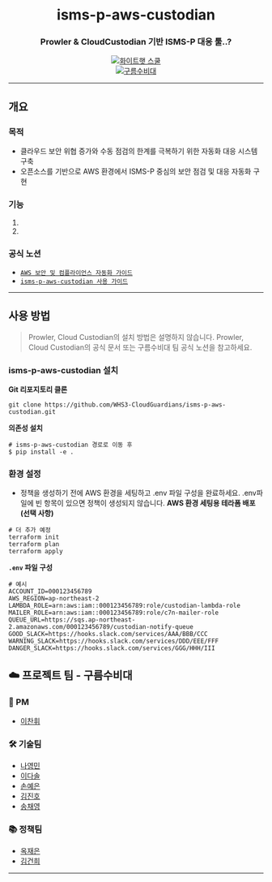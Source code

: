 <div align="center">

# isms-p-aws-custodian 
### Prowler & CloudCustodian 기반 ISMS-P 대응 툴..?

[![화이트햇 스쿨](https://img.shields.io/badge/화이트햇_스쿨_3기-blueviolet?style=flat)]()  
[![구름수비대](https://img.shields.io/badge/구름수비대-팀-blue?style=flat&logo=cloud)]()

</div>

---

## 개요

### 목적
- 클라우드 보안 위협 증가와 수동 점검의 한계를 극복하기 위한 자동화 대응 시스템 구축
- 오픈소스를 기반으로 AWS 환경에서 ISMS-P 중심의 보안 점검 및 대응 자동화 구현

### 기능
1. 
2. 

### 공식 노션
- [`AWS 보안 및 컴플라이언스 자동화 가이드`]([https://github.com/WHS3-CloudGuardians/Cloud-infra/tree/main/terraform](https://www.notion.so/AWS-23fc86faa56f80ce9865ffe805df09e8?source=copy_link))
- [`isms-p-aws-custodian 사용 가이드`]([https://github.com/WHS3-CloudGuardians/Cloud-infra/tree/main/terraform](https://www.notion.so/isms-p-aws-custodian-240c86faa56f8074a5f1d0a4378d6f24?source=copy_link))
---

## 사용 방법
> Prowler, Cloud Custodian의 설치 방법은 설명하지 않습니다. Prowler, Cloud Custodian의 공식 문서 또는 구름수비대 팀 공식 노션을 참고하세요.

### isms-p-aws-custodian 설치

**Git 리포지토리 클론**
```
git clone https://github.com/WHS3-CloudGuardians/isms-p-aws-custodian.git
```
**의존성 설치**
```
# isms-p-aws-custodian 경로로 이동 후
$ pip install -e .
```

### 환경 설정
- 정책을 생성하기 전에 AWS 환경을 세팅하고 .env 파일 구성을 완료하세요. .env파일에 빈 항목이 있으면 정책이 생성되지 않습니다.
**AWS 환경 세팅용 테라폼 배포 (선택 사항)**
```
# 더 추가 예정
terraform init
terraform plan
terraform apply
```
**`.env` 파일 구성**
```
# 예시
ACCOUNT_ID=000123456789
AWS_REGION=ap-northeast-2
LAMBDA_ROLE=arn:aws:iam::000123456789:role/custodian-lambda-role
MAILER_ROLE=arn:aws:iam::000123456789:role/c7n-mailer-role
QUEUE_URL=https://sqs.ap-northeast-2.amazonaws.com/000123456789/custodian-notify-queue
GOOD_SLACK=https://hooks.slack.com/services/AAA/BBB/CCC
WARNING_SLACK=https://hooks.slack.com/services/DDD/EEE/FFF
DANGER_SLACK=https://hooks.slack.com/services/GGG/HHH/III
```



## ☁️ 프로젝트 팀 - **구름수비대**

### 🙂 PM  
- [이찬휘](https://github.com/iChanee)

### 🛠️ 기술팀   
- [나영민](https://github.com/skdudals99)  
- [이다솔](https://github.com/dasol729)  
- [손예은](https://github.com/ye-nni)  
- [김진호](https://github.com/oscarjhk)  
- [송채영](https://github.com/buddle031)

### 📚 정책팀 
- [옥재은](https://github.com/Jaen-923)
- [김건희](https://github.com/ghkim583)  

---

